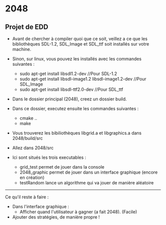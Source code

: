 # 2048
Projet de EDD
-------------

- Avant de chercher à compiler quoi que ce soit, veillez a ce que les bibliothèques SDL-1.2, SDL_Image et SDL_ttf soit installés sur votre machine.
- Sinon, sur linux, vous pouvez les installés avec les commandes suivantes :
	- sudo apt-get install libsdl1.2-dev   //Pour SDL-1.2
	- sudo apt-get install libsdl-image1.2 libsdl-image1.2-dev  //Pour SDL_Image
	- sudo apt-get install libsdl-ttf2.0-dev //Pour SDL_ttf

- Dans le dossier principal (2048), creez un dossier build.
- Dans ce dossier, executez ensuite les commandes suivantes :
	- cmake ..
	- make
- Vous trouverez les bibiliothèques libgrid.a et libgraphics.a dans 2048/build/src

- Allez dans 2048/src
- Ici sont situés les trois executables :
	- grid_test permet de jouer dans la console
	- 2048_graphic permet de jouer dans un interface graphique (encore en création)
	- testRandom lance un algorithme qui va jouer de manière aléatoire

-------------

Ce qu'il reste à faire :
- Dans l'interface graphique :
	- Afficher quand l'utilisateur à gagner (a fait 2048). (Facile)
- Ajouter des stratégies, de manière propre ! 



